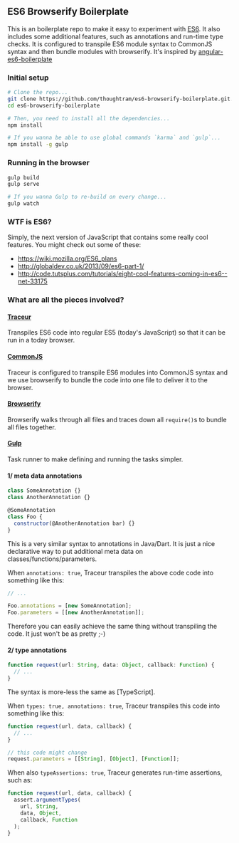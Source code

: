 ## ES6 Browserify Boilerplate

This is an boilerplate repo to make it easy to experiment with [ES6]. It also includes some additional features, such as annotations and run-time type checks. It is configured to transpile ES6 module syntax to CommonJS syntax and then bundle modules with browserify. It's inspired by [angular-es6-boilerplate](https://github.com/davidjnelson/angular-es6-boilerplate)


### Initial setup

```bash
# Clone the repo...
git clone https://github.com/thoughtram/es6-browserify-boilerplate.git.git
cd es6-browserify-boilerplate

# Then, you need to install all the dependencies...
npm install

# If you wanna be able to use global commands `karma` and `gulp`...
npm install -g gulp
```

### Running in the browser
```bash
gulp build
gulp serve

# If you wanna Gulp to re-build on every change...
gulp watch
```


### WTF is ES6?
Simply, the next version of JavaScript that contains some really cool features. You might check out some of these:

- https://wiki.mozilla.org/ES6_plans
- http://globaldev.co.uk/2013/09/es6-part-1/
- http://code.tutsplus.com/tutorials/eight-cool-features-coming-in-es6--net-33175


### What are all the pieces involved?

#### [Traceur]
Transpiles ES6 code into regular ES5 (today's JavaScript) so that it can be run in a today browser.

#### [CommonJS]
Traceur is configured to transpile ES6 modules into CommonJS syntax and we use browserify to bundle the code into one file to deliver it to the browser.

#### [Browserify]
Browserify walks through all files and traces down all `require()`s to bundle all files together.  

#### [Gulp]
Task runner to make defining and running the tasks simpler.

#### 1/ meta data annotations
```js
class SomeAnnotation {}
class AnotherAnnotation {}

@SomeAnnotation
class Foo {
  constructor(@AnotherAnnotation bar) {}
}
```
This is a very similar syntax to annotations in Java/Dart. It is just a nice declarative way to put additional meta data on classes/functions/parameters.

When `annotations: true`, Traceur transpiles the above code code into something like this:
```js
// ...

Foo.annotations = [new SomeAnnotation];
Foo.parameters = [[new AnotherAnnotation]];
```

Therefore you can easily achieve the same thing without transpiling the code. It just won't be as pretty ;-)

#### 2/ type annotations
```js
function request(url: String, data: Object, callback: Function) {
  // ...
}
```

The syntax is more-less the same as [TypeScript].

When `types: true, annotations: true`, Traceur transpiles this code into something like this:
```js
function request(url, data, callback) {
  // ...
}

// this code might change
request.parameters = [[String], [Object], [Function]];
```

When also `typeAssertions: true`, Traceur generates run-time assertions, such as:
```js
function request(url, data, callback) {
  assert.argumentTypes(
    url, String,
    data, Object,
    callback, Function
  );
}
```


[ES6]: http://wiki.ecmascript.org/doku.php?id=harmony:specification_drafts
[Traceur]: https://github.com/google/traceur-compiler
[CommonJS]: http://wiki.commonjs.org/wiki/CommonJS
[Browserify]: http://browserify.org/
[Gulp]: http://gulpjs.com/

